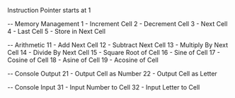Instruction Pointer starts at 1

-- Memory Management
1 - Increment Cell
2 - Decrement Cell
3 - Next Cell
4 - Last Cell
5 - Store in Next Cell

-- Arithmetic
11 - Add Next Cell
12 - Subtract Next Cell
13 - Multiply By Next Cell
14 - Divide By Next Cell
15 - Square Root of Cell
16 - Sine of Cell
17 - Cosine of Cell
18 - Asine of Cell
19 - Acosine of Cell

-- Console Output
21 - Output Cell as Number
22 - Output Cell as Letter

-- Console Input
31 - Input Number to Cell
32 - Input Letter to Cell